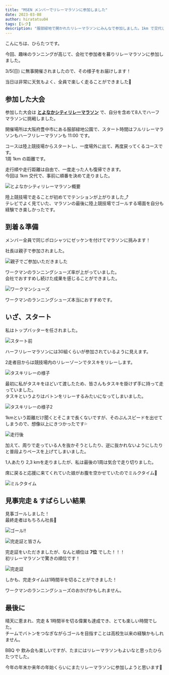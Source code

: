 ```yaml
---
title: "MSEN メンバーでリレーマラソンに参加しました"
date: 2023-03-08
author: hiratatsu04
tags: [レク]
description: "服部緑地で開かれたリレーマラソンにみんなで参加しました。1km で交代して、1人あたり 2,3km を走りました。天候にも恵まれ、気持ちよく走ることができました。見事完走でき、更に7位という結果でした。30組くらい参加者がおられたので、すごい結果だったと思います。また来年も出れたらと思います。"
---
```


こんにちは、ひらたつです。

今回、趣味のランニングが高じて、会社で参加者を募りリレーマラソンに参加しました。

3/5(日) に無事開催されましたので、その様子をお届けします！

当日は非常に天気もよく、全員で楽しく走ることができました🏃

## 参加した大会

参加した大会は **[とよなかシティリレーマラソン](https://toyonakarelay.jp/)** で、自分を含めて8人でハーフマラソンに挑戦しました。

開催場所は大阪府豊中市にある服部緑地公園で、スタート時間はフルリレーマラソンもハーフリレーマラソンも 11:00 です。

コースは陸上競技場からスタートし、一度場外に出て、再度戻ってくるコースです。  
1周 1km の距離です。

走行順や走行距離は自由で、一度走った人も復帰できます。  
今回は 1km 交代で、事前に順番を決めて走りました。

![とよなかシティリレーマラソン概要](images/toyonaka-relay-marathon.jpg "とよなかシティリレーマラソン概要")

陸上競技場で走ることが初めてでテンションが上がりました⤴  
テレビでよく見ていた、マラソンの最後に陸上競技場でゴールする場面を自分も経験でき楽しかったです。

## 到着＆準備

メンバー全員で同じポロシャツにゼッケンを付けてマラソンに挑みます！

社長は親子で参加されました。

![親子でご参加いただきました](images/masuda-family.jpg "親子でご参加いただきました")

ワークマンのランニングシューズ率が上がっていました。  
会社でおすすめし続けた成果を感じることができました。

![ワークマンシューズ](images/workman-shoes.jpg "ワークマンシューズ")

ワークマンのランニングシューズ本当におすすめです。

## いざ、スタート

私はトップバッターを任されました。

![スタート前](images/before-start.jpg "スタート前")

ハーフリレーマラソンには30組くらいが参加されているように見えます。

2走者目からは競技場内のリレーゾーンでタスキをリレーします。

![タスキリレーの様子](images/taski-relay.jpg "タスキリレーの様子")

最初に私がタスキをほどいて渡したため、皆さんもタスキを掛けず手に持って走っていました。  
タスキというよりはバトンをリレーするみたいになってしまいました。

![タスキリレーの様子2](images/masuda-to-koyama.jpg "タスキリレーの様子2")

1kmという距離だけ聞くとそこまで長くないですが、そのぶんスピードを出せてしまうので、想像以上にきつかったです💦

![走行後](images/tired.jpg "走行後")

加えて、周りで走っている人を抜かそうとしたり、逆に抜かれないようにしたりと普段よりペースを上げてしまいました。

1人あたり 2,3 kmを走りましたが、私は最後の1周は気合で走り切りました。

席に戻ると応援に来てくれていた娘がお腹を空かせていたのでミルクタイム🍼

![ミルクタイム](images/hirano-child.jpg "ミルクタイム")

## 見事完走 & すばらしい結果

見事ゴールしました！  
最終走者はもちろん社長🌟

![ゴール!!](images/goal.jpg "ゴール!!")

![完走証と皆さん](images/after-goal.jpg "完走証と皆さん")

完走証をいただきましたが、なんと順位は **7位** でした！！！  
初リレーマラソンで驚きの順位です！

![完走証](images/certificate-of-completion.jpg "完走証")

しかも、完走タイムは1時間半を切ることができました！

ワークマンのランニングシューズのおかげかもしれません。

## 最後に

晴天に恵まれ、完走 & 1時間半を切る偉業も達成でき、とても楽しい時間でした。   
チームでバトンをつなぎながらゴールを目指すことは高校生以来の経験かもしれません。  

BBQ や 飲み会も楽しいですが、たまにはリレーマラソンもよいなと思ったひらたつでした。

今年の年末か来年の年始くらいにまたリレーマラソンに参加しようと思います🏃
